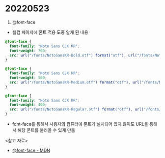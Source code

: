 # 20220523

1. @font-face

- 웰컴 페이지에 폰트 적용 도중 알게 된 내용

```css
@font-face {
  font-family: "Noto Sans CJK KR";
  font-weight: 700;
  src: url("/fonts/NotoSansKR-Bold.otf") format("otf"), url("/fonts/NotoSansKR-Bold.woff2") format("woff2");
}

@font-face {
  font-family: "Noto Sans CJK KR";
  font-weight: 500;
  src: url("/fonts/NotoSansKR-Medium.otf") format("otf"), url("/fonts/NotoSansKR-Medium.woff2") format("woff2");
}

@font-face {
  font-family: "Noto Sans CJK KR";
  font-weight: 400;
  src: url("/fonts/NotoSansKR-Regular.otf") format("otf"), url("/fonts/NotoSansKR-Regular.woff2") format("woff2");
}
```

- font-face를 통해서 사용자의 컴퓨터에 폰트가 설치되어 있지 않아도 URL을 통해서 해당 폰트를 불러올 수 있게 만듦

<참고 자료>

- [@font-face - MDN](https://developer.mozilla.org/ko/docs/Web/CSS/@font-face)
